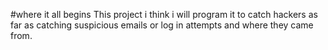 #where it all begins
This project i think i will program it to catch hackers as far as catching suspicious emails or log in attempts and where they came from.
